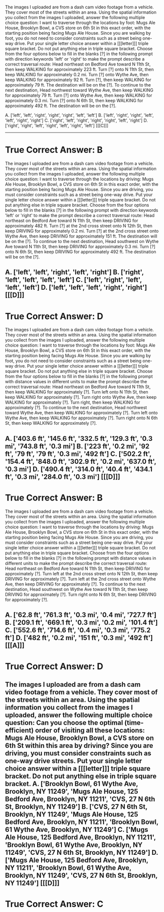 
The images I uploaded are from a dash cam video footage from a vehicle. They cover most of the streets within an area. Using the spatial information you collect from the images I uploaded, answer the following multiple choice question:
I want to traverse through the locations by foot: Mugs Ale House, Brooklyn Bowl, a CVS store on 6th St in this exact order, with the starting position being facing Mugs Ale House. Since you are walking by foot, you do not need to consider constraints such as a street being one-way drive.
Put your single letter choice answer within a [[[letter]]] triple square bracket. Do not put anything else in triple square bracket.
Choose from the four options below to fill in the blanks [?] in the following prompt with direction keywords 'left' or 'right' to make the prompt describe a correct traversal route:
Head northeast on Bedford Ave toward N 11th St, then keep WALKING for approximately 223 ft.
Turn [?] onto N 11th St, then keep WALKING for approximately 0.2 mi.
Turn [?] onto Wythe Ave, then keep WALKING for approximately 92 ft.
Turn [?], then keep WALKING for approximately 79 ft.
The destination will be on the [?].
To continue to the next destination, Head northwest toward Wythe Ave, then keep WALKING for approximately 79 ft.
Turn [?] onto Wythe Ave, then keep WALKING for approximately 0.3 mi.
Turn [?] onto N 6th St, then keep WALKING for approximately 492 ft.
The destination will be on the [?].

A. ['left', 'left', 'right', 'right', 'right', 'left', 'left']      B. ['left', 'right', 'right', 'left', 'left', 'right', 'right']
C. ['right', 'left', 'right', 'right', 'right', 'left', 'right']      D. ['right', 'right', 'left', 'right', 'left', 'right', 'left']
[[[C]]]

----------
True Correct Answer: B
==========

The images I uploaded are from a dash cam video footage from a vehicle. They cover most of the streets within an area. Using the spatial information you collect from the images I uploaded, answer the following multiple choice question:
I want to traverse through the locations by driving: Mugs Ale House, Brooklyn Bowl, a CVS store on 6th St in this exact order, with the starting position being facing Mugs Ale House. Since you are driving, you must consider constraints such as a street being one-way drive.
Put your single letter choice answer within a [[[letter]]] triple square bracket. Do not put anything else in triple square bracket.
Choose from the four options below to fill in the blanks [?] in the following prompt with direction keywords 'left' or 'right' to make the prompt describe a correct traversal route:
Head northeast on Bedford Ave toward N 11th St, then keep DRIVING for approximately 482 ft.
Turn [?] at the 2nd cross street onto N 12th St, then keep DRIVING for approximately 0.2 mi.
Turn [?] at the 2nd cross street onto Wythe Ave, then keep DRIVING for approximately 151 ft.
The destination will be on the [?].
To continue to the next destination, Head southwest on Wythe Ave toward N 11th St, then keep DRIVING for approximately 0.3 mi.
Turn [?] onto N 6th St, then keep DRIVING for approximately 492 ft.
The destination will be on the [?].

A. ['left', 'left', 'right', 'left', 'right']      B. ['right', 'left', 'left', 'left', 'left']
C. ['left', 'right', 'left', 'left', 'left']      D. ['left', 'left', 'left', 'right', 'right']
[[[D]]]
----------
True Correct Answer: D
==========

The images I uploaded are from a dash cam video footage from a vehicle. They cover most of the streets within an area. Using the spatial information you collect from the images I uploaded, answer the following multiple choice question:
I want to traverse through the locations by foot: Mugs Ale House, Brooklyn Bowl, a CVS store on 6th St in this exact order, with the starting position being facing Mugs Ale House. Since you are walking by foot, you do not need to consider constraints such as a street being one-way drive.
Put your single letter choice answer within a [[[letter]]] triple square bracket. Do not put anything else in triple square bracket.
Choose from the four options below to fill in the blanks [?] in the following prompt with distance values in different units to make the prompt describe the correct traversal route:
Head northeast on Bedford Ave toward N 11th St, then keep WALKING for approximately [?]. 
Turn left onto N 11th St, then keep WALKING for approximately [?]. 
Turn right onto Wythe Ave, then keep WALKING for approximately [?]. 
Turn right, then keep WALKING for approximately [?]. 
To continue to the next destination, Head northwest toward Wythe Ave, then keep WALKING for approximately [?]. 
Turn left onto Wythe Ave, then keep WALKING for approximately [?]. 
Turn right onto N 6th St, then keep WALKING for approximately [?]. 

A. ['403.6 ft', '145.6 ft', '332.5 ft', '129.3 ft', '0.3 mi', '743.8 ft', '0.3 mi']      B. ['223 ft', '0.2 mi', '92 ft', '79 ft', '79 ft', '0.3 mi', '492 ft']
C. ['502.2 ft', '154.4 ft', '848.0 ft', '302.9 ft', '0.2 mi', '637.0 ft', '0.3 mi']      D. ['490.4 ft', '314.0 ft', '40.4 ft', '434.1 ft', '0.3 mi', '284.0 ft', '0.3 mi']
[[[D]]]
----------
True Correct Answer: B
==========

The images I uploaded are from a dash cam video footage from a vehicle. They cover most of the streets within an area. Using the spatial information you collect from the images I uploaded, answer the following multiple choice question:
I want to traverse through the locations by driving: Mugs Ale House, Brooklyn Bowl, a CVS store on 6th St in this exact order, with the starting position being facing Mugs Ale House. Since you are driving, you must consider constraints such as a street being one-way drive.
Put your single letter choice answer within a [[[letter]]] triple square bracket. Do not put anything else in triple square bracket.
Choose from the four options below to fill in the blanks [?] in the following prompt with distance values in different units to make the prompt describe the correct traversal route:
Head northeast on Bedford Ave toward N 11th St, then keep DRIVING for approximately [?]. 
Turn left at the 2nd cross street onto N 12th St, then keep DRIVING for approximately [?]. 
Turn left at the 2nd cross street onto Wythe Ave, then keep DRIVING for approximately [?]. 
To continue to the next destination, Head southwest on Wythe Ave toward N 11th St, then keep DRIVING for approximately [?]. 
Turn right onto N 6th St, then keep DRIVING for approximately [?]. 

A. ['62.8 ft', '761.3 ft', '0.3 mi', '0.4 mi', '727.7 ft']      B. ['209.1 ft', '669.1 ft', '0.3 mi', '0.2 mi', '101.4 ft']
C. ['552.6 ft', '714.6 ft', '0.4 mi', '0.3 mi', '775.2 ft']      D. ['482 ft', '0.2 mi', '151 ft', '0.3 mi', '492 ft']
[[[A]]]
----------
True Correct Answer: D
==========

The images I uploaded are from a dash cam video footage from a vehicle. They cover most of the streets within an area. Using the spatial information you collect from the images I uploaded, answer the following multiple choice question:
Can you choose the optimal (time-efficient) order of visiting all these locations: Mugs Ale House, Brooklyn Bowl, a CVS store on 6th St within this area by driving? Since you are driving, you must consider constraints such as one-way drive streets.
Put your single letter choice answer within a [[[letter]]] triple square bracket. Do not put anything else in triple square bracket.
A. ['Brooklyn Bowl, 61 Wythe Ave, Brooklyn, NY 11249', 'Mugs Ale House, 125 Bedford Ave, Brooklyn, NY 11211', 'CVS, 27 N 6th St, Brooklyn, NY 11249']      B. ['CVS, 27 N 6th St, Brooklyn, NY 11249', 'Mugs Ale House, 125 Bedford Ave, Brooklyn, NY 11211', 'Brooklyn Bowl, 61 Wythe Ave, Brooklyn, NY 11249']
C. ['Mugs Ale House, 125 Bedford Ave, Brooklyn, NY 11211', 'Brooklyn Bowl, 61 Wythe Ave, Brooklyn, NY 11249', 'CVS, 27 N 6th St, Brooklyn, NY 11249']      D. ['Mugs Ale House, 125 Bedford Ave, Brooklyn, NY 11211', 'Brooklyn Bowl, 61 Wythe Ave, Brooklyn, NY 11249', 'CVS, 27 N 6th St, Brooklyn, NY 11249']
[[[D]]]
----------
True Correct Answer: C
==========
